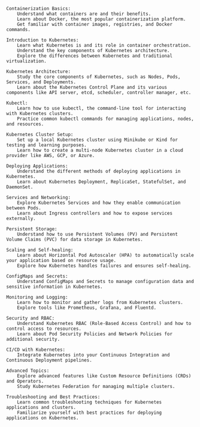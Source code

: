     Containerization Basics:
        Understand what containers are and their benefits.
        Learn about Docker, the most popular containerization platform.
        Get familiar with container images, registries, and Docker commands.

    Introduction to Kubernetes:
        Learn what Kubernetes is and its role in container orchestration.
        Understand the key components of Kubernetes architecture.
        Explore the differences between Kubernetes and traditional virtualization.

    Kubernetes Architecture:
        Study the core components of Kubernetes, such as Nodes, Pods, Services, and Deployments.
        Learn about the Kubernetes Control Plane and its various components like API server, etcd, scheduler, controller manager, etc.

    Kubectl:
        Learn how to use kubectl, the command-line tool for interacting with Kubernetes clusters.
        Practice common kubectl commands for managing applications, nodes, and resources.

    Kubernetes Cluster Setup:
        Set up a local Kubernetes cluster using Minikube or Kind for testing and learning purposes.
        Learn how to create a multi-node Kubernetes cluster in a cloud provider like AWS, GCP, or Azure.

    Deploying Applications:
        Understand the different methods of deploying applications in Kubernetes.
        Learn about Kubernetes Deployment, ReplicaSet, StatefulSet, and DaemonSet.

    Services and Networking:
        Explore Kubernetes Services and how they enable communication between Pods.
        Learn about Ingress controllers and how to expose services externally.

    Persistent Storage:
        Understand how to use Persistent Volumes (PV) and Persistent Volume Claims (PVC) for data storage in Kubernetes.

    Scaling and Self-healing:
        Learn about Horizontal Pod Autoscaler (HPA) to automatically scale your application based on resource usage.
        Explore how Kubernetes handles failures and ensures self-healing.

    ConfigMaps and Secrets:
        Understand ConfigMaps and Secrets to manage configuration data and sensitive information in Kubernetes.

    Monitoring and Logging:
        Learn how to monitor and gather logs from Kubernetes clusters.
        Explore tools like Prometheus, Grafana, and Fluentd.

    Security and RBAC:
        Understand Kubernetes RBAC (Role-Based Access Control) and how to control access to resources.
        Learn about Pod Security Policies and Network Policies for additional security.

    CI/CD with Kubernetes:
        Integrate Kubernetes into your Continuous Integration and Continuous Deployment pipelines.

    Advanced Topics:
        Explore advanced features like Custom Resource Definitions (CRDs) and Operators.
        Study Kubernetes Federation for managing multiple clusters.

    Troubleshooting and Best Practices:
        Learn common troubleshooting techniques for Kubernetes applications and clusters.
        Familiarize yourself with best practices for deploying applications on Kubernetes.

